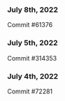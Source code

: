 ### July 8th, 2022

Commit #61376

### July 5th, 2022

Commit #314353


### July 4th, 2022

Commit #72281
